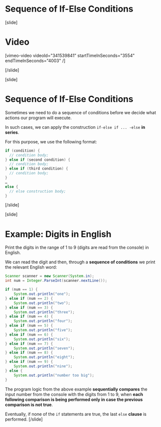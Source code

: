 # Sequence of If-Else Conditions

[slide]
# Video
[vimeo-video videoId="341539841" startTimeInSeconds="3554" endTimeInSeconds="4003" /]

[/slide]

[slide]
# Sequence of If-Else Conditions
Sometimes we need to do a sequence of conditions before we decide what actions our program will execute. 

In such cases, we can apply the construction `if-else if ... -else` **in series**.

For this purpose, we use the following format:
```java
if (condition) {
  // condition body;
} else if (second condition) {
  // condition body;
} else if (third condition) {
  // condition body;
}
…
else {
  // else construction body;
}
```
[/slide]

[slide]
# Example: Digits in English
Print the digits in the range of 1 to 9 (digits are read from the console) in English. 

We can read the digit and then, through a **sequence of conditions** we print the relevant English word:
```java live
Scanner scanner = new Scanner(System.in);
int num = Integer.ParseInt(scanner.nextLine());

if (num == 1) {
    System.out.println("one");
} else if (num == 2) {
    System.out.println("two");
} else if (num == 3) {
    System.out.println("three");
} else if (num == 4) {
    System.out.println("four");
} else if (num == 5) {
    System.out.println("five");
} else if (num == 6) {
    System.out.println("six");
} else if (num == 7) {
    System.out.println("seven");
} else if (num == 8) {
    System.out.println("eight");
} else if (num == 9) {
    System.out.println("nine");
} else {
    System.out.println("number too big");
}
```

The program logic from the above example **sequentially compares** the input number from the console with the digits from 1 to 9, when **each following comparison is being performed only in case the previous comparison is not true**. 

Eventually, if none of the `if` statements are true, the last `else` **clause** is performed.
[/slide]